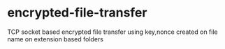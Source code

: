 # encrypted-file-transfer
TCP socket based encrypted file transfer using key,nonce created on file name on extension based folders 
